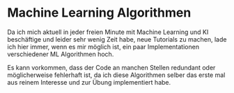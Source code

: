 # Machine Learning Algorithmen

Da ich mich aktuell in jeder freien Minute mit Machine Learning und KI beschäftige und leider sehr wenig Zeit habe, neue Tutorials zu machen, lade ich hier immer, wenn es mir möglich ist, ein paar Implementationen verschiedener ML Algorithmen hoch.

Es kann vorkommen, dass der Code an manchen Stellen redundant oder möglicherweise fehlerhaft ist, da ich diese Algorithmen selber das erste mal aus reinem Interesse und zur Übung implementiert habe.
